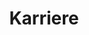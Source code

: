 ---
title: Karriere
banner:
    title: Karriere
    content: Lorem Ipsum
    bg_image: images/uploads/annie-spratt-goholCAVTRs-unsplash.jpg
---